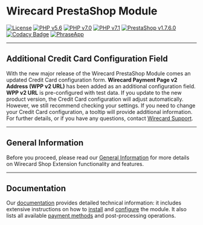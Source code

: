 # Wirecard PrestaShop Module
[![License](https://img.shields.io/badge/license-GPLv3-blue.svg)](https://raw.githubusercontent.com/wirecard/magento2-ee/master/LICENSE)
[![PHP v5.6](https://img.shields.io/badge/php-v5.6-yellow.svg)](http://www.php.net)
[![PHP v7.0](https://img.shields.io/badge/php-v7.0-yellow.svg)](http://www.php.net)
[![PHP v7.1](https://img.shields.io/badge/php-v7.1-yellow.svg)](http://www.php.net)
[![PrestaShop v1.7.6.0](https://img.shields.io/badge/PrestaShop-v1.7.6.0-green.svg)](https://www.prestashop.com/de)
[![Codacy Badge](https://api.codacy.com/project/badge/Grade/1c7a6488cf6b45ada6d348d158060f21)](https://www.codacy.com/app/Wirecard/prestashop-ee?utm_source=github.com&amp;utm_medium=referral&amp;utm_content=wirecard/prestashop-ee&amp;utm_campaign=Badge_Grade)
[![PhraseApp](https://img.shields.io/badge/Using-PhraseApp-blue.svg)](https://phraseapp.com)

***
## Additional Credit Card Configuration Field
With the new major release of the Wirecard PrestaShop Module comes an updated Credit Card configuration form. **Wirecard Payment Page v2 Address (WPP v2 URL)** has been added as an additional configuration field. **WPP v2 URL** is pre-configured with test data. If you update to the new product version, the Credit Card configuration will adjust automatically. However, we still recommend checking your settings. If you need to change your Credit Card configuration, a tooltip will provide additional information. For further details, or if you have any questions, contact [Wirecard Support](https://github.com/wirecard/prestashop-ee/wiki/Contact-Information).

***
## General Information
Before you proceed, please read our [General Information](https://github.com/wirecard/prestashop-ee/wiki/Wirecard-Shop-Extensions-General-Information) for more details on Wirecard Shop Extension functionality and features.

***
## Documentation
Our [documentation](https://github.com/wirecard/prestashop-ee/wiki) provides detailed technical information: it includes extensive instructions on how to [install](https://github.com/wirecard/prestashop-ee/wiki/Installation) and [configure](https://github.com/wirecard/prestashop-ee/wiki/Configuration) the module. It also lists all available [payment methods](https://github.com/wirecard/prestashop-ee/wiki#supported-payment-methods) and post-processing operations.

